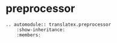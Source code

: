 # preprocessor

```{eval-rst}
.. automodule:: translatex.preprocessor
    :show-inheritance:
    :members:
```
